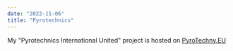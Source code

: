 ```yaml
---
date: "2022-11-06"
title: "Pyrotechnics"
---
```


My "Pyrotechnics International United" project is hosted on [PyroTechny.EU](https://pyrotechny.eu/)
